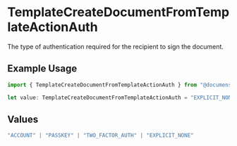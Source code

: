 # TemplateCreateDocumentFromTemplateActionAuth

The type of authentication required for the recipient to sign the document.

## Example Usage

```typescript
import { TemplateCreateDocumentFromTemplateActionAuth } from "@documenso/sdk-typescript/models/operations";

let value: TemplateCreateDocumentFromTemplateActionAuth = "EXPLICIT_NONE";
```

## Values

```typescript
"ACCOUNT" | "PASSKEY" | "TWO_FACTOR_AUTH" | "EXPLICIT_NONE"
```